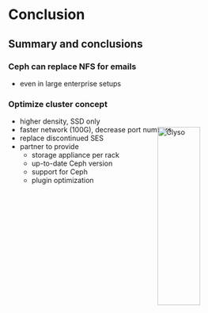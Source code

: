 <!-- .slide: data-state="section-break" id="section-break-8" data-timing="10s" -->
# Conclusion


<!-- .slide: data-state="normal" id="conclusion-0" data-timing="20s" data-menu-title="Conclusion" -->
## Summary and conclusions

### Ceph can replace NFS for emails <!-- .element: class="fragment" data-fragment-index="0" -->
* even in large enterprise setups <!-- .element: class="fragment" data-fragment-index="0" -->

### Optimize cluster concept <!-- .element: class="fragment" data-fragment-index="1" -->
* higher density, SSD only <!-- .element: class="fragment" data-fragment-index="2" -->
* faster network (100G), decrease port numbers <!-- .element: class="fragment" data-fragment-index="3" -->
* replace discontinued SES <!-- .element: class="fragment" data-fragment-index="4" -->
* partner to provide <!-- .element: class="fragment" data-fragment-index="6" -->
  * storage appliance per rack <!-- .element: class="fragment" data-fragment-index="5" -->
  * up-to-date Ceph version <!-- .element: class="fragment" data-fragment-index="5" -->
  * support for Ceph <!-- .element: class="fragment" data-fragment-index="5" -->
  * plugin optimization <!-- .element: class="fragment" data-fragment-index="5" -->
<div>
     <img style="position: absolute; width:30%; left: 50%; margin: -130px 50px" alt="Clyso"
          data-src="images/CLYSO-Logo_black.svg" />
</div> <!-- .element class="fragment" data-fragment-index="6"-->

